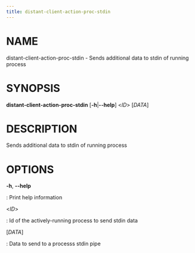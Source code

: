 ```yaml
---
title: distant-client-action-proc-stdin
---
```


# NAME

distant-client-action-proc-stdin - Sends additional data to stdin of
running process

# SYNOPSIS

**distant-client-action-proc-stdin** \[**-h**\|**\--help**\] \<*ID*\>
\[*DATA*\]

# DESCRIPTION

Sends additional data to stdin of running process

# OPTIONS

**-h**, **\--help**

:   Print help information

\<*ID*\>

:   Id of the actively-running process to send stdin data

\[*DATA*\]

:   Data to send to a processs stdin pipe
